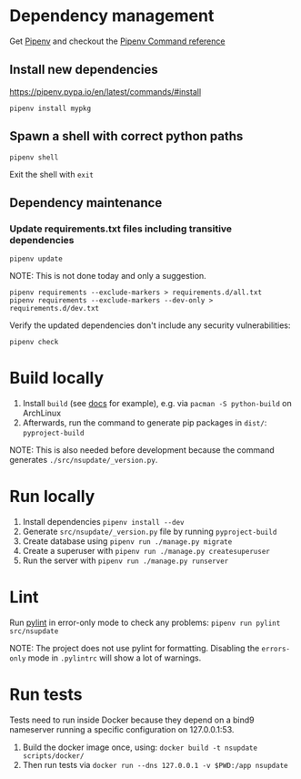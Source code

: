 # Dependency management

Get [Pipenv](https://pipenv.pypa.io/en/latest/installation/) and checkout the [Pipenv Command reference](https://pipenv.pypa.io/en/latest/commands/)

## Install new dependencies

https://pipenv.pypa.io/en/latest/commands/#install

```
pipenv install mypkg
```

## Spawn a shell with correct python paths

```
pipenv shell
```

Exit the shell with `exit`

## Dependency maintenance

### Update requirements.txt files including transitive dependencies

```
pipenv update
```

NOTE: This is not done today and only a suggestion.

```
pipenv requirements --exclude-markers > requirements.d/all.txt
pipenv requirements --exclude-markers --dev-only > requirements.d/dev.txt
```

Verify the updated dependencies don't include any security vulnerabilities:

```
pipenv check
```

# Build locally

1. Install `build` (see [docs](https://packaging.python.org/en/latest/tutorials/packaging-projects/#generating-distribution-archives) for example), e.g. via `pacman -S python-build` on ArchLinux
2. Afterwards, run the command to generate pip packages in `dist/`: `pyproject-build`

NOTE: This is also needed before development because the command generates `./src/nsupdate/_version.py`.

# Run locally

1. Install dependencies `pipenv install --dev`
2. Generate `src/nsupdate/_version.py` file by running `pyproject-build`
2. Create database using `pipenv run ./manage.py migrate`
3. Create a superuser with `pipenv run ./manage.py createsuperuser`
4. Run the server with `pipenv run ./manage.py runserver`

# Lint

Run [pylint](https://pylint.readthedocs.io/en/stable/) in error-only mode to check any problems: `pipenv run pylint src/nsupdate`

NOTE: The project does not use pylint for formatting. Disabling the `errors-only` mode in `.pylintrc` will show a lot of warnings.

# Run tests

Tests need to run inside Docker because they depend on a bind9 nameserver
running a specific configuration on 127.0.0.1:53.

1. Build the docker image once, using: `docker build -t nsupdate scripts/docker/`
2. Then run tests via `docker run --dns 127.0.0.1 -v $PWD:/app nsupdate`
